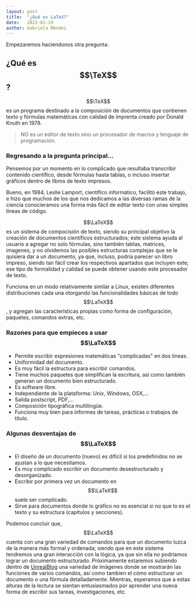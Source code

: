 ```yaml
---
layout: post
title:  "¿Qué es LaTeX?"
date:   2022-01-19
author: Gabriela Méndez
---
```


Empezaremos haciendonos otra pregunta:

## ¿Qué es $$\TeX$$?

$$\TeX$$ es un programa destinado a la composición de documentos que
contienen texto y fórmulas matemáticas con calidad de imprenta creado por
Donald Knuth en 1978.

> NO es un editor de texto sino un procesador de macros y lenguaje de programación.

### Regresando a la pregunta principal... 

Pensemos por un momento en lo complicado que resultaba transcribir contenido científico, desde fórmulas hasta tablas, o incluso insertar gráficos dentro de libros de texto impresos.

Bueno, en 1984, Leslie Lamport, científico informático, facilitó este trabajo, e hizo que muchos de los que nos dedicamos a las diversas ramas de la ciencia conocieramos una forma más fácil de editar texto con unas simples líneas de código.

$$\LaTeX$$ es un sistema de compocisión de texto, siendo su principal objetivo la creación de documentos científicos estructurados; este sistema ayuda al usuario a agregar no solo fórmulas, sino también tablas, matrices, imagenes, y no olvidemos las posibles estructuras complejas que se le quisiera dar a un documento, ya que, incluso, podría parecer un libro impreso, siendo tan fácil crear los respectivos apartados que incluyen este; ese tipo de formalidad y calidad se puede obtener usando este procesador de texto.

 Funciona en un modo relativamente similar a Linux, existen diferentes distribuciones cada una otorgando las funcionalidades básicas de todo $$\LaTeX$$, y agregan las características propias como forma de configuración, paquetes, comandos extras, etc. 

### Razones para que empieces a usar $$\LaTeX$$

- Permite escribir expresiones matemáticas  "complicadas" en dos líneas.
- Uniformidad del documento.
- Es muy fácil la estructura para escribir comandos.
- Tiene muchos paquetes que simplifican la escritura, así como también generan un documento bien estructurado.
- Es software libre.
- Independiente de la plataforma: Unix, Windows, OSX,...
- Salida postscript, PDF,...
- Composición tipográfica multilingüe.
- Funciona muy bien para informes de tareas, prácticas o trabajos de título.

### Algunas desventajas de $$\LaTeX$$

- El diseño de un documento (nuevo) es difícil si los predefinidos no se ajustan a lo que necesitamos.
- Es muy complicado escribir un documento desestructurado y desorganizado.
- Escribir por primera vez un documento en $$\LaTeX$$ suele ser complicado.
- Sirve para documentos donde lo gráfico no es esencial si no que lo es el texto y su estructura (capítulos y secciones).

Podemos concluir que, $$\LaTeX$$ cuenta con una gran variedad de comandos para que un documento luzca de la manera más formal y ordenada; siendo que en este sistema tendremos una gran interacción con la lógica, ya que sin ella no podríamos lograr un documento estructurado. 
Próximamente estaremos subiendo dentro de [UnrealBlog](https://unrealblog.xyz/) una variedad de imágenes donde se mostrarán las funciones de varios comandos, así como tambien el cómo estructurar un documento o una fórmula detalladamente. Mientras, esperamos que a estas alturas de la lectura se sientan entusiasmados por aprender una nueva forma de escribir sus tareas, investigaciones, etc.